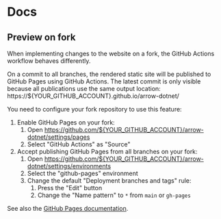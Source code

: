 <!--
  Licensed to the Apache Software Foundation (ASF) under one
  or more contributor license agreements.  See the NOTICE file
  distributed with this work for additional information
  regarding copyright ownership.  The ASF licenses this file
  to you under the Apache License, Version 2.0 (the
  "License"); you may not use this file except in compliance
  with the License.  You may obtain a copy of the License at
    http://www.apache.org/licenses/LICENSE-2.0
  Unless required by applicable law or agreed to in writing,
  software distributed under the License is distributed on an
  "AS IS" BASIS, WITHOUT WARRANTIES OR CONDITIONS OF ANY
  KIND, either express or implied.  See the License for the
  specific language governing permissions and limitations
  under the License.
-->

# Docs

## Preview on fork

When implementing changes to the website on a fork, the GitHub Actions
workflow behaves differently.

On a commit to all branches, the rendered static site will be
published to GitHub Pages using GitHub Actions. The latest commit is
only visible because all publications use the same output location:
https://${YOUR_GITHUB_ACCOUNT}.github.io/arrow-dotnet/

You need to configure your fork repository to use this feature:

1. Enable GitHub Pages on your fork:
   1. Open https://github.com/${YOUR_GITHUB_ACCOUNT}/arrow-dotnet/settings/pages
   2. Select "GitHub Actions" as "Source"
2. Accept publishing GitHub Pages from all branches on your fork:
   1. Open https://github.com/${YOUR_GITHUB_ACCOUNT}/arrow-dotnet/settings/environments
   2. Select the "github-pages" environment
   3. Change the default "Deployment branches and tags" rule:
      1. Press the "Edit" button
      2. Change the "Name pattern" to `*` from `main` or `gh-pages`

See also the [GitHub Pages documentation](https://docs.github.com/en/pages/getting-started-with-github-pages/configuring-a-publishing-source-for-your-github-pages-site#publishing-with-a-custom-github-actions-workflow).
